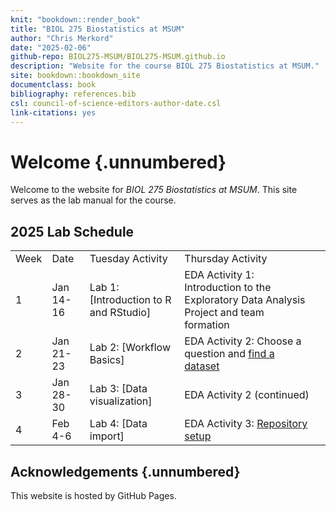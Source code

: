 ```yaml
---
knit: "bookdown::render_book"
title: "BIOL 275 Biostatistics at MSUM"
author: "Chris Merkord"
date: "2025-02-06"
github-repo: BIOL275-MSUM/BIOL275-MSUM.github.io
description: "Website for the course BIOL 275 Biostatistics at MSUM."
site: bookdown::bookdown_site
documentclass: book
bibliography: references.bib
csl: council-of-science-editors-author-date.csl
link-citations: yes
---
```


# Welcome {.unnumbered}

Welcome to the website for *BIOL 275 Biostatistics at MSUM*. This site serves as the lab manual for the course.

## 2025 Lab Schedule

|  |  |  |  |  |
|-----------|-----------|-----------|------------------------------|-----------|
| Week | Date | Tuesday Activity | Thursday Activity |  |
| 1 | Jan 14-16 | Lab 1: [Introduction to R and RStudio] | EDA Activity 1: Introduction to the Exploratory Data Analysis Project and team formation |  |
| 2 | Jan 21-23 | Lab 2: [Workflow Basics] | EDA Activity 2: Choose a question and [find a dataset](data-sets.html) |  |
| 3 | Jan 28-30 | Lab 3: [Data visualization] | EDA Activity 2 (continued) |  |
| 4 | Feb 4-6 | Lab 4: [Data import] | EDA Activity 3: [Repository setup](eda-repository.html) |  |

## Acknowledgements {.unnumbered}

This website is hosted by GitHub Pages.
